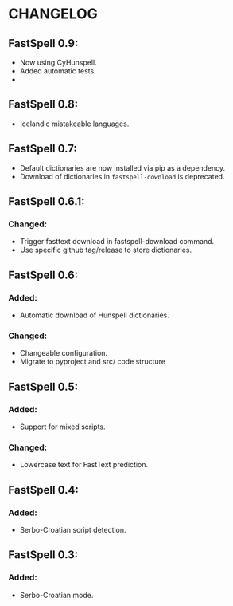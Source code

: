 # CHANGELOG
## FastSpell 0.9:
- Now using CyHunspell.
- Added automatic tests.
- 
## FastSpell 0.8:
- Icelandic mistakeable languages.

## FastSpell 0.7:
- Default dictionaries are now installed via pip as a dependency.
- Download of dictionaries in `fastspell-download` is deprecated.

## FastSpell 0.6.1:
### Changed:
- Trigger fasttext download in fastspell-download command.
- Use specific github tag/release to store dictionaries.

## FastSpell 0.6:
### Added:
- Automatic download of Hunspell dictionaries.
### Changed:
- Changeable configuration.
- Migrate to pyproject and src/ code structure

## FastSpell 0.5:
### Added:
- Support for mixed scripts.
### Changed:
- Lowercase text for FastText prediction.

## FastSpell 0.4:
### Added:
- Serbo-Croatian script detection.

## FastSpell 0.3:
### Added:
- Serbo-Croatian mode.
